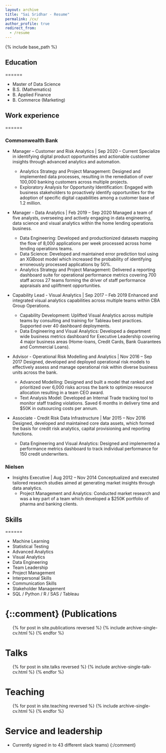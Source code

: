 ```yaml
---
layout: archive
title: "Sai Sridhar - Resume"
permalink: /cv/
author_profile: true
redirect_from:
  - /resume
---
```


{% include base_path %}

## Education
======
* Master of Data Science
* B.S. (Mathematics)
* B. Applied Finance
* B. Commerce (Marketing)

## Work experience
======
### Commonwealth Bank
* Manager – Customer and Risk Analytics | Sep 2020 – Current
  Specialize in identifying digital product opportunities and actionable customer insights through advanced analytics and automation.
  * Analytics Strategy and Project Management: Designed and implemented data processes, resulting in the remediation of over 100,000 banking customers across multiple projects.
  * Exploratory Analysis for Opportunity Identification: Engaged with business stakeholders to proactively identify opportunities for the adoption of specific digital capabilities among a customer base of 1.2 million.
    
* Manager - Data Analytics | Feb 2019 – Sep 2020
  Managed a team of five analysts, overseeing and actively engaging in data engineering, data science and visual analytics within the home lending operations business.
  * Data Engineering: Developed and productionized datasets mapping the flow of 8,000 applications per week processed across home lending operations teams.
  * Data Science: Developed and maintained error prediction tool using an XGBoost model which increased the probability of identifying erroneously processed applications by 50%.
  * Analytics Strategy and Project Management: Delivered a reporting dashboard suite for operational performance metrics covering 700 staff across 27 teams forming the driver of staff performance appraisals and upliftment opportunities. 

* Capability Lead - Visual Analytics | Sep 2017 – Feb 2019
  Enhanced and integrated visual analytics capabilities across multiple teams within CBA Group Operations. 
  * Capability Development: Uplifted Visual Analytics across multiple teams by consulting and training for Tableau best practices. Supported over 40 dashboard deployments.
  * Data Engineering and Visual Analytics: Developed a department wide business metrics dashboard for Executive Leadership covering 4 major business areas (Home-loans, Credit Cards, Bank Guarantees and Commercial Loans).
 
* Advisor - Operational Risk Modelling and Analytics | Nov 2016 – Sep 2017
  Designed, developed and deployed operational risk models to effectively assess and manage operational risk within diverse business units across the bank.
  * Advanced Modelling: Designed and built a model that ranked and prioritized over 6,000 risks across the bank to optimize resource allocation resulting in a team CEO award.
  * Text Analysis Model: Developed an Internal Trade tracking tool to monitor staff trading violations. Saved 6 months in delivery time and $50K in outsourcing costs per annum.

* Associate - Credit Risk Data Infrastructure | Mar 2015 – Nov 2016
  Designed, developed and maintained core data assets, which formed the basis for credit risk analytics, capital provisioning and reporting functions.
  * Data Engineering and Visual Analytics: Designed and implemented a performance metrics dashboard to track individual performance for 150 credit underwriters.

### Nielsen
* Insights Executive | Aug 2012 – Nov 2014
  Conceptualized and executed tailored research studies aimed at generating market insights through data analytics.
  * Project Management and Analytics: Conducted market research and was a key part of a team which developed a $250K portfolio of pharma and banking clients.

## Skills
======
*	Machine Learning
*	Statistical Testing
*	Advanced Analytics
*	Visual Analytics
*	Data Engineering
*	Team Leadership
*	Project Management
*	Interpersonal Skills
*	Communication Skills
*	Stakeholder Management
*	SQL / Python / R / SAS / Tableau

{::comment}
(Publications
======
  <ul>{% for post in site.publications reversed %}
    {% include archive-single-cv.html %}
  {% endfor %}</ul>
  
Talks
======
  <ul>{% for post in site.talks reversed %}
    {% include archive-single-talk-cv.html  %}
  {% endfor %}</ul>
  
Teaching
======
  <ul>{% for post in site.teaching reversed %}
    {% include archive-single-cv.html %}
  {% endfor %}</ul>
  
Service and leadership
======
* Currently signed in to 43 different slack teams)
{:/comment}
